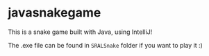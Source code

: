 # javasnakegame

This is a snake game built with Java, using IntelliJ!

The .exe file can be found in `SRALSnake` folder if you want to play it :)
